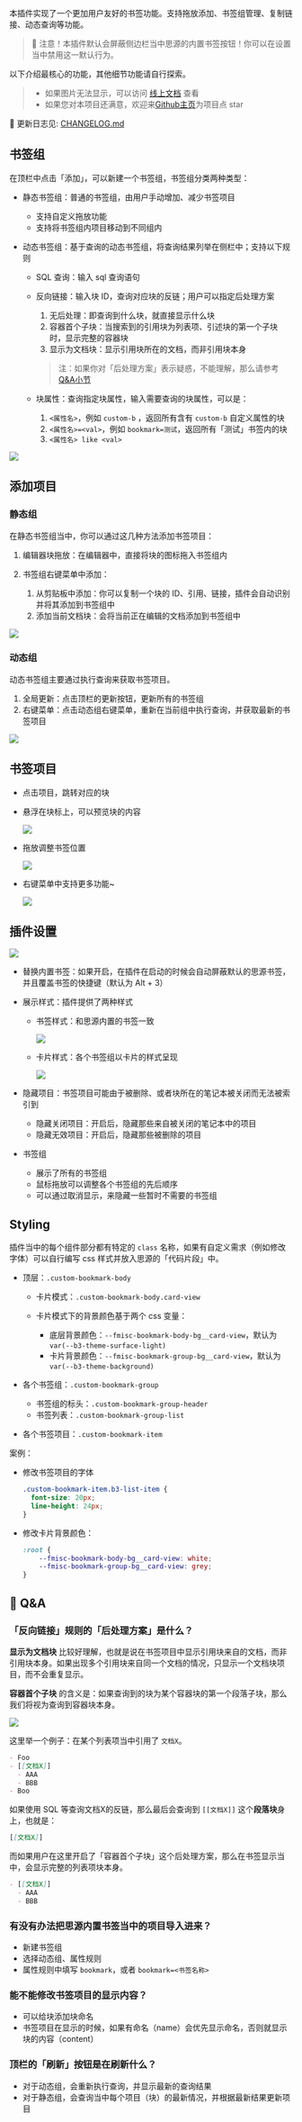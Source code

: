 本插件实现了一个更加用户友好的书签功能。支持拖放添加、书签组管理、复制链接、动态查询等功能。

> 🔔 注意！本插件默认会屏蔽侧边栏当中思源的内置书签按钮！你可以在设置当中禁用这一默认行为。

以下介绍最核心的功能，其他细节功能请自行探索。

> - 如果图片无法显示，可以访问 [线上文档](https://flowus.cn/share/d84d5d98-cc4c-471b-ba2b-62338bb88511?code=80RAFK) 查看
> - 如果您对本项目还满意，欢迎来[Github主页](https://github.com/frostime/sy-bookmark-plus)为项目点 star

📝 更新日志见: [CHANGELOG.md](./CHANGELOG.md)

## 书签组

在顶栏中点击「添加」，可以新建一个书签组，书签组分类两种类型：

* 静态书签组：普通的书签组，由用户手动增加、减少书签项目

  * 支持自定义拖放功能
  * 支持将书签组内项目移动到不同组内
* 动态书签组：基于查询的动态书签组，将查询结果列举在侧栏中；支持以下规则

  * SQL 查询：输入 sql 查询语句
  * 反向链接：输入块 ID，查询对应块的反链；用户可以指定后处理方案

    1. 无后处理：即查询到什么块，就直接显示什么块
    2. 容器首个子块：当搜索到的引用块为列表项、引述块的第一个子块时，显示完整的容器块
    3. 显示为文档块：显示引用块所在的文档，而非引用块本身

    > 注：如果你对「后处理方案」表示疑惑，不能理解，那么请参考 [Q&A小节](#反向链接规则的后处理方案是什么)

  * 块属性：查询指定块属性，输入需要查询的块属性，可以是：

    1. `<属性名>`，例如 `custom-b` ，返回所有含有 `custom-b` 自定义属性的块
    2. `<属性名>=<val>`，例如 `bookmark=测试`，返回所有「测试」书签内的块
    3. `<属性名> like <val>`

![](./asset/newgroup.png)

## 添加项目

### 静态组

在静态书签组当中，你可以通过这几种方法添加书签项目：

1. 编辑器块拖放：在编辑器中，直接将块的图标拖入书签组内
2. 书签组右键菜单中添加：

    1. 从剪贴板中添加：你可以复制一个块的 ID、引用、链接，插件会自动识别并将其添加到书签组中
    2. 添加当前文档块：会将当前正在编辑的文档添加到书签组中

![](./asset/add.gif)

### 动态组

动态书签组主要通过执行查询来获取书签项目。

1. 全局更新：点击顶栏的更新按钮，更新所有的书签组
2. 右键菜单：点击动态组右键菜单，重新在当前组中执行查询，并获取最新的书签项目

![](./asset/dynamic-group.gif)


## 书签项目

* 点击项目，跳转对应的块
* 悬浮在块标上，可以预览块的内容

  ![](./asset/hover.png)

* 拖放调整书签位置

  ![](./asset/drag-move.gif)

* 右键菜单中支持更多功能~

  ![](./asset/contextmenu.png)


## 插件设置

![](./asset/setting.png)


* 替换内置书签：如果开启，在插件在启动的时候会自动屏蔽默认的思源书签，并且覆盖书签的快捷键（默认为 Alt + 3）
* 展示样式：插件提供了两种样式

  * 书签样式：和思源内置的书签一致

    ![](./asset/bookmark-view.png)

  * 卡片样式：各个书签组以卡片的样式呈现

    ![](./asset/card-view.png)

* 隐藏项目：书签项目可能由于被删除、或者块所在的笔记本被关闭而无法被索引到

  * 隐藏关闭项目：开启后，隐藏那些来自被关闭的笔记本中的项目
  * 隐藏无效项目：开启后，隐藏那些被删除的项目
* 书签组

  * 展示了所有的书签组
  * 鼠标拖放可以调整各个书签组的先后顺序
  * 可以通过取消显示，来隐藏一些暂时不需要的书签组

## Styling

插件当中的每个组件部分都有特定的 `class` 名称，如果有自定义需求（例如修改字体）可以自行编写 css 样式并放入思源的「代码片段」中。

* 顶层：`.custom-bookmark-body`

  * 卡片模式：`.custom-bookmark-body.card-view`
  * 卡片模式下的背景颜色基于两个 css 变量：

    * 底层背景颜色：`--fmisc-bookmark-body-bg__card-view`，默认为 `var(--b3-theme-surface-light)`
    * 卡片背景颜色：`--fmisc-bookmark-group-bg__card-view`，默认为 `var(--b3-theme-background)`
* 各个书签组：`.custom-bookmark-group`

  * 书签组的标头：`.custom-bookmark-group-header`
  * 书签列表：`.custom-bookmark-group-list`
* 各个书签项目：`.custom-bookmark-item`

案例：

* 修改书签项目的字体

  ```css
  .custom-bookmark-item.b3-list-item {
    font-size: 20px;
    line-height: 24px;
  }
  ```
* 修改卡片背景颜色：

  ```css
  :root {
      --fmisc-bookmark-body-bg__card-view: white;
      --fmisc-bookmark-group-bg__card-view: grey;
  }
  ```

## 🤔 Q&A


### 「反向链接」规则的「后处理方案」是什么？

**显示为文档块** 比较好理解，也就是说在书签项目中显示引用块来自的文档，而非引用块本身。如果出现多个引用块来自同一个文档的情况，只显示一个文档块项目，而不会重复显示。

**容器首个子块** 的含义是：如果查询到的块为某个容器块的第一个段落子块，那么我们将视为查询到容器块本身。

![](https://b3logfile.com/file/2024/05/siyuan/1646569891270/assets/image-20240506185002-bcpih90.png?imageView2/2/interlace/1/format/webp)

这里举一个例子：在某个列表项当中引用了 `文档X`。

```md
- Foo
- [[文档X]]
  - AAA
  - BBB
- Boo
```

如果使用 SQL 等查询文档X的反链，那么最后会查询到 `[[文档X]]` 这个**段落块**身上，也就是：

```md
[[文档X]]
```

而如果用户在这里开启了「容器首个子块」这个后处理方案，那么在书签显示当中，会显示完整的列表项块本身。

```md
- [[文档X]]
  - AAA
  - BBB
```

### 有没有办法把思源内置书签当中的项目导入进来？

* 新建书签组
* 选择动态组、属性规则
* 属性规则中填写 `bookmark`，或者 `bookmark=<书签名称>`

### 能不能修改书签项目的显示内容？

* 可以给块添加块命名
* 书签项目在显示的时候，如果有命名（name）会优先显示命名，否则就显示块的内容（content）

### 顶栏的「刷新」按钮是在刷新什么？

* 对于动态组，会重新执行查询，并显示最新的查询结果
* 对于静态组，会查询当中每个项目（块）的最新情况，并根据最新结果更新项目
